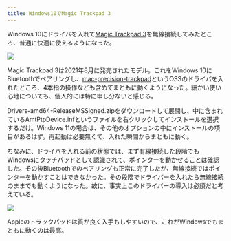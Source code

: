 ```yaml
---
title: Windows10でMagic Trackpad 3
---
```

Windows 10にドライバを入れて[Magic Trackpad 3](https://www.amazon.co.jp/dp/B09BTT6FJ9)を無線接続してみたところ、普通に快適に使えるようになった。

![](https://lh5.googleusercontent.com/V8DJo6baPEz1FxwH_ld3KqcBfSRCkAygwdXBioDHNsKzta3LIW7NDcQZpdibMuW_5LFw3HibVMxY0AMdotJMioMucuYp2VywLfTVqIQmskHB2wSKwh0Ikab6cX7Tj7Y3Pz0WKlP8E_I7lipkanTuWYz6CeIG6S7lAwc3TiJrwGu4dZx_P4DnvDLjJA)

Magic Trackpad 3は2021年8月に発売されたモデル。これをWindows 10にBluetoothでペアリングし、[mac-precision-trackpad](https://github.com/imbushuo/mac-precision-touchpad)というOSSのドライバを入れたところ、4本指の操作なども含めてまともに動くようになった。細かい使い心地についても、個人的には特に申し分ないと感じる。

Drivers-amd64-ReleaseMSSigned.zipをダウンロードして展開し、中に含まれているAmtPtpDevice.infというファイルを右クリックしてインストールを選択するだけ。Windows 11の場合は、その他のオプションの中にインストールの項目があるはず。再起動は必要無くて、入れた瞬間からまともに動く。

ちなみに、ドライバを入れる前の状態では、まず有線接続した段階でもWindowsにタッチパッドとして認識されて、ポインターを動かせることは確認した。その後Bluetoothでのペアリングも正常に完了したが、無線接続ではポインターを動かすことはできなかった。その段階でドライバーを入れたら無線接続のままでも動くようになった。故に、事実上このドライバーの導入は必須だと考えている。

![](https://lh5.googleusercontent.com/QWPOQMdKipK4yJO1516YSrT5-MV0uIITL_9vB2BFq0zeFYTqsmXLtj5XHvFXwTN48Sfsx2Ut_XFV54AquIDl6P-j6vN2U_3BrP4RpApa5jyM8sjxI9ip7fJfh-779wNBhdSS_Sv51ksWk3fMoEoIJP_6rgIE6j1GcH3q1hpceLIGZgaqVzCNe3LdVA)

Appleのトラックパッドは質が良く入手もしやすいので、これがWindowsでもまともに動くのは最高。
